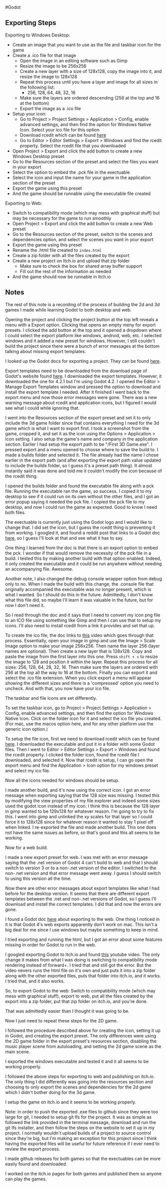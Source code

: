 #Godot 

## Exporting Steps

Exporting to Windows Desktop:
- Create an image that you want to use as the file and taskbar icon for the game
- Create a .ico file for that image
	- Open the image in an editing software such as Gimp
	- Resize the image to be 256x256
	- Create a new layer with a size of 128x128, copy the image into it, and resize the image to 128x128
	- Repeat this process until you have a layer and image for all sizes in the following list:
		- 256, 128, 64, 48, 32, 16
	- Make sure the layers are ordered descending (256 at the top and 16 at the bottom)
	- Export the image as a .ico file
- Setup your icon:
	- Go to Project > Project Settings > Application > Config, enable advanced settings, and then find the option for Windows Native Icon. Select your ico file for this option
	- Download rcedit which can be found [here](https://github.com/electron/rcedit/releases)
	- Go to Editor > Editor Settings > Export > Windows and find the rcedit property. Select the rcedit file that you downloaded
- Open Project > Export and click the add button to create a new Windows Desktop preset
- Go to the Resources section of the preset and select the files you want in your export
- Select the option to embed the .pck file in the exectuable
- Select the icon and input the name for your game in the application section of the preset
- Export the game using this preset
- And the game should be runnable using the executable file created

Exporting to Web:
- Switch to compatibility mode (which may mess with graphical stuff) but may be necessary for the game to run smoothly
- Open Project > Export and click the add button to create a new Web preset
- Go to the Resources section of the preset, switch to the scenes and dependencies option, and select the scenes you want in your export
- Export the game using this preset
- Rename the .html file created to `index.html`
- Create a zip folder with all the files created by the export
- Create a new project on Itch.io and upload that zip folder
	- Make sure to check the box for shared array buffer support
	- Fill out the rest of the information as needed
- And the game should now be runnable in Itch.io

## Notes

The rest of this note is a recording of the process of building the 2d and 3d games I made while learning Godot to both desktop and web.

Opening the project and clicking the project button at the top left reveals a menu with a Export option. Clicking that opens an empty meny for export presets. I clicked the add button at the top and it opened a dropdown where I could select the export platform like windows, android, web, etc. I selected windows and it added a new preset for windows. However, I still couldn't build the project since there were a bunch of error messages at the bottom talking about missing export templates.

I looked up the Godot docs for exporting a project. They can be found [here](https://docs.godotengine.org/en/stable/tutorials/export/exporting_projects.html).

Export templates need to be downloaded from the download page of Godot's website found [here](https://godotengine.org/download/windows/). I downloaded the export templates. However, it downloaded the one for 4.2.1 but I'm using Godot 4.2. I opened the Editor > Manage Export Templates window and pressed the option to download and install the export template I needed. After it finished I went back to the export menu and now those error messages were gone. There was a new warning message about rcedit and application icons, but I figured I would see what I could while ignoring that.

I went into the Resources section of the export preset and set it to only include the 3d game folder since that contains everything I need for the 3d game which is what I want to export first. I took a screenshot from the game, cropped it, and set it as the icon using the Options > Application > Icon setting. I also setup the game's name and company in the application section. Earlier I had setup the export path to be "/First 3D Game.exe". I pressed export and a menu opened to choose where to save the build to. I made a builds folder and selected it. The file already had the name I chose earlier in the export path (and after exporting the export path value updated to include the builds folder, so I guess it's a preset path thing). It almost instantly said it was done and told me it couldn't modify the icon because of the rcedit thing.

I opened the builds folder and found the executable file along with a pck file. Running the executable ran the game, so success. I copied it to my desktop to see if it could run on its own without the other files, and I got an error popup saying it needed the pck file. I copied the pck file to my desktop, and now I could run the game as expected. Good to know I need both files.

The exectuable is currently just using the Godot logo and I would like to change that. I did set the icon, but I guess the rcedit thing is preventing it from working. I googled it, and found a reddit post that links to a Godot doc [here](https://docs.godotengine.org/en/stable/tutorials/export/changing_application_icon_for_windows.html), so I guess I'll look at that and see what it has to say.

One thing I learned from the doc is that there is an export option to embed the pck. I wonder if that would remove the necessity of the pck file in a build. I tested this by making another build with that option enabled. Indeed, it only created the executable and it could be run anywhere without needing an accompanying file. Awesome.

Another note, I also changed the debug console wrapper option from debug only to no. When I made the build with this change, the .console file that originally accompanied the executable was no longer present, which is what I wanted. So I should do this in the future. Admittedly, I don't know what this file did, so maybe I'll learn it was valuable in the future, but for now I don't need it.

So I read through the doc and it says that I need to convert my icon png file to an ICO file using something like Gimp and then I can use that to setup my icons. I'll also need to install rcedit from a link it provides and set that up.

To create the ico file, the doc links to [this](https://youtu.be/uqV3UfM-n5Y?si=phyYAxqjMDbZ-JnL) video which goes through that process. Essentially, open your image in gimp and use the Image > Scale Image option to make your image 256x256. Then name the layer 256 (layer names are optional). Then create a new layer that is 128x128. Copy and paste the image from the first layer into this one. Press `shift + s` to resize the image to 128 and position it within the layer. Repeat this process for all sizes: 256, 128, 64, 28, 32, 16. Then make sure the layers are ordered with 256 at the top all the way to 16 at the bottom. Finally you can export it and select the .ico file extension. When you click export a menu will appear showing the different sizes and there is a 'compressed' option you need to uncheck. And with that, you now have your ico file.

The taskbar and file icons are set differently.

To set the taskbar icon, go to Project > Project Settings > Application > Config, enable advanced settings, and then find the option for Windows Native Icon. Click on the folder icon for it and select the ico file you created. (For mac, use the macos option here, and for any other platform use the generic icon option.)

To setup the file icon, first we need to download rcedit which can be found [here](https://github.com/electron/rcedit/releases). I downloaded the executable and put it in a folder with some Godot files. Then I went to Editor > Editor Settings > Export > Windows and found the rcedit property. I clicked the folder icon, found the rcedit file I downloaded, and selected it. Now that rcedit is setup, I can go open the export menu and find the Application > Icon option for my windows preset and select my ico file.

Now all the icons needed for windows should be setup.

I made another build, and it's now using the correct icon. I got an error message when exporting saying that the 128 size was missing. I tested this by modifying the view properties of my file explorer and indeed some sizes used the godot icon instead of my icon. I think this is because the 128 layer in gimp wanted to be 129x128 for whatever reason. I'm going to try to fix this. I went into gimp and unlinked the xy scales for that layer so I could force it to 128x128 since for whatever reason it wanted to stay 1 pixel off when linked. I re-exported the file and made another build. This one does not have the same issues as before, so that's good and this all seems to be working.

Now for a web build.

I made a new export preset for web. I was met with an error message saying that the .net version of Godot 4 can't build to web and that I should switch to version 3 or to a non-.net version of the editor. I switched to the non-.net version and that error message went away. I guess I should switch to using this version all the time.

Now there are other error messages about export templates like what I had before for the desktop version. It seems that there are different export templates between the .net and non-.net versions of Godot, so I guess I'll download and install the correct templates. I did that and now the errors are gone.

I found a Godot doc [here](https://docs.godotengine.org/en/stable/tutorials/export/exporting_for_web.html) about exporting to the web. One thing I noticed in it is that Godot 4's web exports apparently don't work on mac. This isn't a big deal for me since I use windows but maybe something to keep in mind.

I tried exporting and running the html, but I got an error about some features missing in order for Godot to run in the web.

I googled exporting Godot to Itch.io and found [this](https://youtu.be/RiQcnVgBhFE?si=u3keZIhOPLDHK5Qz) youtube video. The only change it makes from what I was doing is switching to compatibility mode rendering instead of forward+. I tried that and still got the error. But the video nevers runs the html file on it's own and just puts it into a zip folder along with the other exported files, puts that folder into itch.io, and it works. I tried that, and it also works.

So, to export Godot to the web: Switch to compatibility mode (which may mess with graphical stuff), export to web, put all the files created by the export into a zip folder, put that zip folder on itch.io, and you're done.

That was admittedly easier than I thought it was going to be.

Now I just need to repeat these steps for the 2D game.

I followed the procedure described above for creating the icon, setting it up in Godot, and creating the export preset. The only differences were using the 2D game folder in the export preset's resources section, disabling the music player scene from autoloading, and setting the 2d game scene as the main scene.

I exported the windows executable and tested it and it all seems to be working properly.

I followed the above steps for exporting to web and publishing on itch.io. The only thing I did differently was going into the resources section and choosing to only export the scenes and dependencies for the 2d game which I didn't bother doing for the 3d game.

I setup the game on itch.io and it seems to be working properly.

Note: in order to push the exported .exe files to github since they were too large for git, I needed to setup git lfs for the project. It was as simple as followed the link provided in the terminal message, download and run the git lfs installer, and then follow the steps on the website to set it up in my project. I normally wouldn't upload builds of a project to source control since they're big, but I'm making an exception for this project since I think having the exported files will be useful for future reference if I ever need to review the export process.

I made github releases for both games so that the exectuables can be more easily found and downloaded.

I worked on the itch.io pages for both games and published them so anyone can play the games.